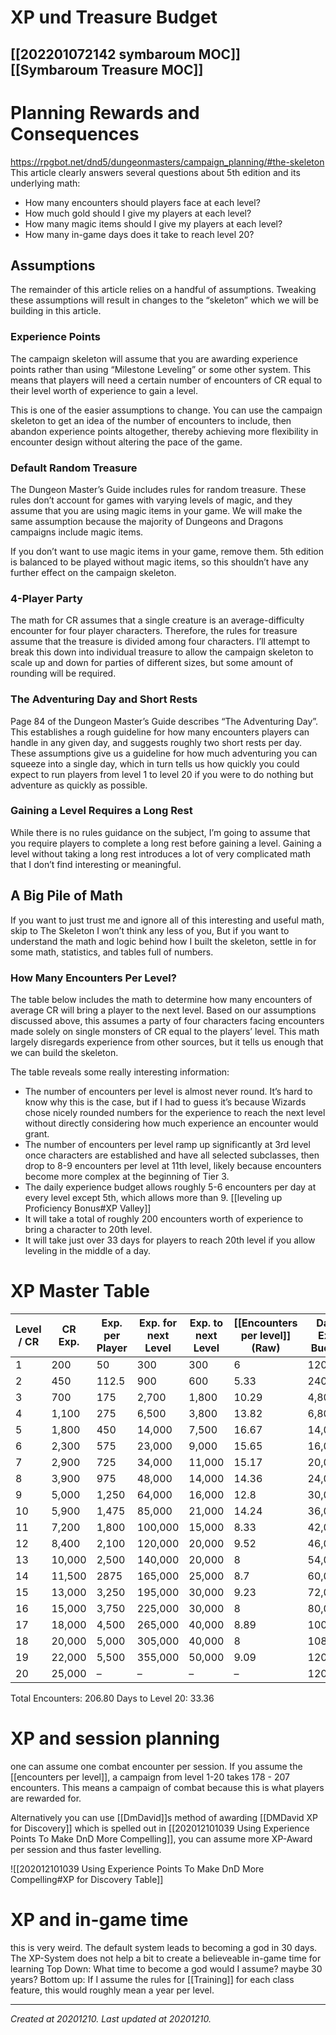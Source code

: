 # XP und Treasure Budget
 [[202201072142 symbaroum MOC]] [[Symbaroum Treasure MOC]] 
---

# Planning Rewards and Consequences
https://rpgbot.net/dnd5/dungeonmasters/campaign_planning/#the-skeleton
This article clearly answers several questions about 5th edition and its underlying math:

-   How many encounters should players face at each level?
-   How much gold should I give my players at each level?
-   How many magic items should I give my players at each level?
-   How many in-game days does it take to reach level 20?

## Assumptions

The remainder of this article relies on a handful of assumptions. Tweaking these assumptions will result in changes to the “skeleton” which we will be building in this article.

### Experience Points

The campaign skeleton will assume that you are awarding experience points rather than using “Milestone Leveling” or some other system. This means that players will need a certain number of encounters of CR equal to their level worth of experience to gain a level.

This is one of the easier assumptions to change. You can use the campaign skeleton to get an idea of the number of encounters to include, then abandon experience points altogether, thereby achieving more flexibility in encounter design without altering the pace of the game.

### Default Random Treasure

The Dungeon Master’s Guide includes rules for random treasure. These rules don’t account for games with varying levels of magic, and they assume that you are using magic items in your game. We will make the same assumption because the majority of Dungeons and Dragons campaigns include magic items.

If you don’t want to use magic items in your game, remove them. 5th edition is balanced to be played without magic items, so this shouldn’t have any further effect on the campaign skeleton.

### 4-Player Party

The math for CR assumes that a single creature is an average-difficulty encounter for four player characters. Therefore, the rules for treasure assume that the treasure is divided among four characters. I’ll attempt to break this down into individual treasure to allow the campaign skeleton to scale up and down for parties of different sizes, but some amount of rounding will be required.

### The Adventuring Day and Short Rests

Page 84 of the Dungeon Master’s Guide describes “The Adventuring Day”. This establishes a rough guideline for how many encounters players can handle in any given day, and suggests roughly two short rests per day. These assumptions give us a guideline for how much adventuring you can squeeze into a single day, which in turn tells us how quickly you could expect to run players from level 1 to level 20 if you were to do nothing but adventure as quickly as possible.

### Gaining a Level Requires a Long Rest

While there is no rules guidance on the subject, I’m going to assume that you require players to complete a long rest before gaining a level. Gaining a level without taking a long rest introduces a lot of very complicated math that I don’t find interesting or meaningful.

## A Big Pile of Math

If you want to just trust me and ignore all of this interesting and useful math, skip to The Skeleton I won’t think any less of you, But if you want to understand the math and logic behind how I built the skeleton, settle in for some math, statistics, and tables full of numbers.

### How Many Encounters Per Level?

The table below includes the math to determine how many encounters of average CR will bring a player to the next level. Based on our assumptions discussed above, this assumes a party of four characters facing encounters made solely on single monsters of CR equal to the players’ level. This math largely disregards experience from other sources, but it tells us enough that we can build the skeleton.

The table reveals some really interesting information:

-   The number of encounters per level is almost never round. It’s hard to know why this is the case, but if I had to guess it’s because Wizards chose nicely rounded numbers for the experience to reach the next level without directly considering how much experience an encounter would grant.
-   The number of encounters per level ramp up significantly at 3rd level once characters are established and have all selected subclasses, then drop to 8-9 encounters per level at 11th level, likely because encounters become more complex at the beginning of Tier 3.
-   The daily experience budget allows roughly 5-6 encounters per day at every level except 5th, which allows more than 9. [[leveling up Proficiency Bonus#XP Valley]]
-   It will take a total of roughly 200 encounters worth of experience to bring a character to 20th level.
-   It will take just over 33 days for players to reach 20th level if you allow leveling in the middle of a day.
# XP Master Table

| Level / CR | CR Exp. | Exp. per Player | Exp. for next Level | Exp. to next Level | [[Encounters per level]] (Raw) | Daily Exp. Budget | Encounters Per Day | Days to Level |
| ---------- | ------- | --------------- | ------------------- | ------------------ | ------------------------------ | ----------------- | ------------------ | ------------- |
| 1          | 200     | 50              | 300                 | 300                | 6                              | 1200              | 6                  | 1             |
| 2          | 450     | 112.5           | 900                 | 600                | 5.33                           | 2400              | 5.33               | 1             |
| 3          | 700     | 175             | 2,700               | 1,800              | 10.29                          | 4,800             | 6.86               | 1.50          |
| 4          | 1,100   | 275             | 6,500               | 3,800              | 13.82                          | 6,800             | 6.18               | 2.24          |
| 5          | 1,800   | 450             | 14,000              | 7,500              | 16.67                          | 14,000            | 7.78               | 2.14          |
| 6          | 2,300   | 575             | 23,000              | 9,000              | 15.65                          | 16,000            | 6.96               | 2.25          |
| 7          | 2,900   | 725             | 34,000              | 11,000             | 15.17                          | 20,000            | 6.90               | 2.20          |
| 8          | 3,900   | 975             | 48,000              | 14,000             | 14.36                          | 24,000            | 6.15               | 2.33          |
| 9          | 5,000   | 1,250           | 64,000              | 16,000             | 12.8                           | 30,000            | 6                  | 2.13          |
| 10         | 5,900   | 1,475           | 85,000              | 21,000             | 14.24                          | 36,000            | 6.10               | 2.33          |
| 11         | 7,200   | 1,800           | 100,000             | 15,000             | 8.33                           | 42,000            | 5.83               | 1.43          |
| 12         | 8,400   | 2,100           | 120,000             | 20,000             | 9.52                           | 46,000            | 5.48               | 1.74          |
| 13         | 10,000  | 2,500           | 140,000             | 20,000             | 8                              | 54,000            | 5.4                | 1.48          |
| 14         | 11,500  | 2875            | 165,000             | 25,000             | 8.7                            | 60,000            | 5.22               | 1.67          |
| 15         | 13,000  | 3,250           | 195,000             | 30,000             | 9.23                           | 72,000            | 5.54               | 1.67          |
| 16         | 15,000  | 3,750           | 225,000             | 30,000             | 8                              | 80,000            | 5.33               | 1.50          |
| 17         | 18,000  | 4,500           | 265,000             | 40,000             | 8.89                           | 100,000           | 5.56               | 1.60          |
| 18         | 20,000  | 5,000           | 305,000             | 40,000             | 8                              | 108,000           | 5.4                | 1.48          |
| 19         | 22,000  | 5,500           | 355,000             | 50,000             | 9.09                           | 120,000           | 5.45               | 1.67          |
| 20         | 25,000  | –               | –                   | –                  | –                              | 120,000           | 4.8                | –             |
Total Encounters:  206.80   Days to Level 20:  33.36

# XP and session planning
one can assume one combat encounter per session. If you assume the  [[encounters per level]], a campaign from level 1-20 takes 178 - 207 encounters. This means a campaign of combat because this is what players are rewarded for.

Alternatively you can use [[DmDavid]]s method of awarding [[DMDavid XP for Discovery]] which is spelled out in [[202012101039 Using Experience Points To Make DnD More Compelling]], you can assume more XP-Award per session and thus faster levelling.

![[202012101039 Using Experience Points To Make DnD More Compelling#XP for Discovery Table]]

# XP and in-game time
this is very weird. The default system leads to becoming a god in 30 days.
The XP-System does not help a bit to create a believeable in-game time for learning
Top Down: What time to become a god would I assume? maybe 30 years?
Bottom up: If I assume the rules for [[Training]] for each class feature, this would roughly mean a year per level. 

---

_Created at 20201210._
_Last updated at 20201210._



